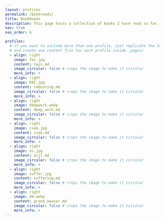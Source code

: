 ```yaml
---
layout: profiles
permalink: /bookreads/
title: BookReads
description: This page hosts a collection of books I have read so far. The reviewed title are the ones that I thoroughly enjoyed reading (all the review are mine and are not ChatGPTied). I picked up reading habit at the age of 19 when the first book I read was titled, Relentless-The Power You Need to Never Give Up by John Bevere. Since then I have been highly interested in reading genres that include God and Science, Science and Technology, and Christian Apologetics. I am not fond of reading science fiction at all and hardly recall reading one!
nav: true
nav_order: 6

profiles:
  # if you want to include more than one profile, just replicate the following block
  # and create one content file for each profile inside _pages/
  - align: right
    image: fei.jpg
    content: twis.md
    image_circular: false # crops the image to make it circular
    more_info: >
  - align: right
    image: RAI.jpg
    content: rebooting.md
    image_circular: false # crops the image to make it circular
    more_info: >
  - align: right
    image: deepwork.webp
    content: deep_work.md
    image_circular: false # crops the image to make it circular
    more_info: >
  - align: right
    image: csee.jpg
    content: csee.md
    image_circular: false # crops the image to make it circular
    more_info: >
  - align: right
    image: ai.jpg
    content: aijl.md
    image_circular: false # crops the image to make it circular
    more_info: >
  - align: right
    image: suffer.jpg
    content: suffering.md
    image_circular: false # crops the image to make it circular
    more_info: >
  - align: right
    image: GW.webp
    content: grand_weaver.md
    image_circular: false # crops the image to make it circular
    more_info: >
---
```

